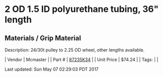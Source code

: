 # 2 OD 1.5 ID polyurethane tubing, 36" length
## Materials / Grip Material
Description: 	24/30t pulley to 2.25 OD wheel, other lengths available. 

| Vendor | Mcmaster | 
| Part # | [87235K34](https://www.mcmaster.com/#87235K34) | 
| Unit Price | $74.24 | 
| Tags: |  | 

Last updated: Sun May 07 02:29:03 PDT 2017